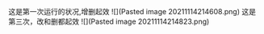 这是第一次运行的状况,增删起效
![](Pasted image 20211114214608.png)
这是第三次，改和删都起效
![](Pasted image 20211114214823.png)
